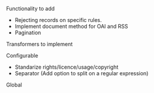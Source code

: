 Functionality to add

- Rejecting records on specific rules.
- Implement document method for OAI and RSS
- Pagination

Transformers to implement

Configurable
- Standarize rights/licence/usage/copyright
- Separator (Add option to split on a regular expression)

Global